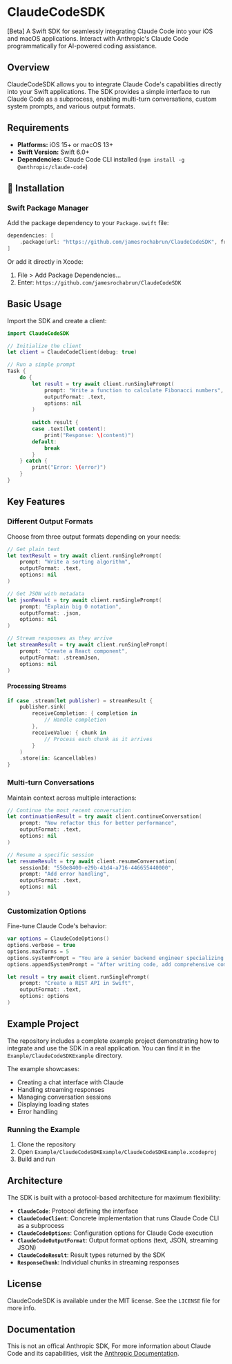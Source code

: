 # ClaudeCodeSDK

[Beta] A Swift SDK for seamlessly integrating Claude Code into your iOS and macOS applications. Interact with Anthropic's Claude Code programmatically for AI-powered coding assistance.

## Overview

ClaudeCodeSDK allows you to integrate Claude Code's capabilities directly into your Swift applications. The SDK provides a simple interface to run Claude Code as a subprocess, enabling multi-turn conversations, custom system prompts, and various output formats.

## Requirements

* **Platforms:** iOS 15+ or macOS 13+
* **Swift Version:** Swift 6.0+
* **Dependencies:** Claude Code CLI installed (`npm install -g @anthropic/claude-code`)

## 🚀 Installation

### Swift Package Manager

Add the package dependency to your `Package.swift` file:

```swift
dependencies: [
    .package(url: "https://github.com/jamesrochabrun/ClaudeCodeSDK", from: "1.0.0")
]
```

Or add it directly in Xcode:
1. File > Add Package Dependencies...
2. Enter: `https://github.com/jamesrochabrun/ClaudeCodeSDK`

## Basic Usage

Import the SDK and create a client:

```swift
import ClaudeCodeSDK

// Initialize the client
let client = ClaudeCodeClient(debug: true)

// Run a simple prompt
Task {
    do {
        let result = try await client.runSinglePrompt(
            prompt: "Write a function to calculate Fibonacci numbers",
            outputFormat: .text,
            options: nil
        )
        
        switch result {
        case .text(let content):
            print("Response: \(content)")
        default:
            break
        }
    } catch {
        print("Error: \(error)")
    }
}
```

## Key Features

### Different Output Formats

Choose from three output formats depending on your needs:

```swift
// Get plain text
let textResult = try await client.runSinglePrompt(
    prompt: "Write a sorting algorithm",
    outputFormat: .text,
    options: nil
)

// Get JSON with metadata
let jsonResult = try await client.runSinglePrompt(
    prompt: "Explain big O notation",
    outputFormat: .json,
    options: nil
)

// Stream responses as they arrive
let streamResult = try await client.runSinglePrompt(
    prompt: "Create a React component",
    outputFormat: .streamJson,
    options: nil
)
```

#### Processing Streams

```swift
if case .stream(let publisher) = streamResult {
    publisher.sink(
        receiveCompletion: { completion in
            // Handle completion
        },
        receiveValue: { chunk in
            // Process each chunk as it arrives
        }
    )
    .store(in: &cancellables)
}
```

### Multi-turn Conversations

Maintain context across multiple interactions:

```swift
// Continue the most recent conversation
let continuationResult = try await client.continueConversation(
    prompt: "Now refactor this for better performance",
    outputFormat: .text,
    options: nil
)

// Resume a specific session
let resumeResult = try await client.resumeConversation(
    sessionId: "550e8400-e29b-41d4-a716-446655440000",
    prompt: "Add error handling",
    outputFormat: .text,
    options: nil
)
```

### Customization Options

Fine-tune Claude Code's behavior:

```swift
var options = ClaudeCodeOptions()
options.verbose = true
options.maxTurns = 5
options.systemPrompt = "You are a senior backend engineer specializing in Swift."
options.appendSystemPrompt = "After writing code, add comprehensive comments."

let result = try await client.runSinglePrompt(
    prompt: "Create a REST API in Swift",
    outputFormat: .text,
    options: options
)
```

## Example Project

The repository includes a complete example project demonstrating how to integrate and use the SDK in a real application. You can find it in the `Example/ClaudeCodeSDKExample` directory.

The example showcases:

* Creating a chat interface with Claude
* Handling streaming responses
* Managing conversation sessions
* Displaying loading states
* Error handling

### Running the Example

1. Clone the repository
2. Open `Example/ClaudeCodeSDKExample/ClaudeCodeSDKExample.xcodeproj`
3. Build and run

## Architecture

The SDK is built with a protocol-based architecture for maximum flexibility:

* **`ClaudeCode`**: Protocol defining the interface
* **`ClaudeCodeClient`**: Concrete implementation that runs Claude Code CLI as a subprocess
* **`ClaudeCodeOptions`**: Configuration options for Claude Code execution
* **`ClaudeCodeOutputFormat`**: Output format options (text, JSON, streaming JSON)
* **`ClaudeCodeResult`**: Result types returned by the SDK
* **`ResponseChunk`**: Individual chunks in streaming responses

## License

ClaudeCodeSDK is available under the MIT license. See the `LICENSE` file for more info.

## Documentation

This is not an offical Anthropic SDK, For more information about Claude Code and its capabilities, visit the [Anthropic Documentation](https://docs.anthropic.com/en/docs/claude-code/sdk).
